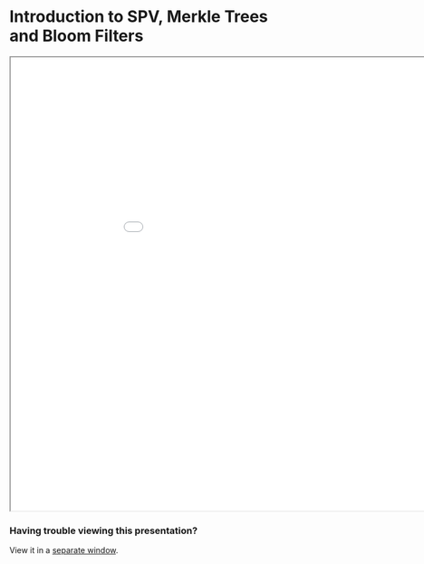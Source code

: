 # Introduction to SPV, Merkle Trees and Bloom Filters

<iframe width=1000 height=800 src="../PITCHME.html"></iframe>

### Having trouble viewing this presentation?

View it in a [separate window](../PITCHME.html).

